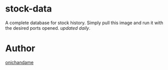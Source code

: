 # stock-data

A complete database for stock history. Simply pull this image and run it with the desired ports opened. _updated daily_.

# Author

[onichandame](https://onichandame.com)
